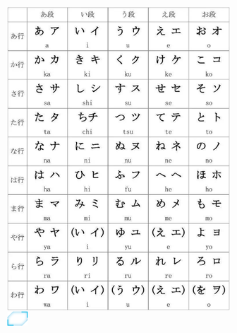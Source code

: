 ![test image](https://github.com/reji3098/image-res/blob/main/431622f6734e4e50b9713df5844e8bda.jpeg)
![test image2](https://github.com/reji3098/image-res/blob/main/button-1.png)
